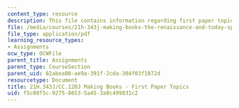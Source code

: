 ```yaml
---
content_type: resource
description: This file contains information regarding first paper topics.
file: /media/courses/21h-343j-making-books-the-renaissance-and-today-spring-2016/f5c00f5c927586535a453a8c499831c2_MIT21H_343JS16_Paper1.pdf
file_type: application/pdf
learning_resource_types:
- Assignments
ocw_type: OCWFile
parent_title: Assignments
parent_type: CourseSection
parent_uid: 82abea80-ae9a-391f-2cda-304f03f1072d
resourcetype: Document
title: 21H.343J/CC.120J Making Books - First Paper Topics
uid: f5c00f5c-9275-8653-5a45-3a8c499831c2
---
```

